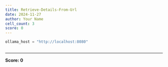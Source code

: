 ```yaml
---
title: Retrieve-Details-From-Url
date: 2024-11-27
author: Your Name
cell_count: 3
score: 0
---
```


```python
ollama_host = "http://localhost:8080"
```


```python

```


---
**Score: 0**